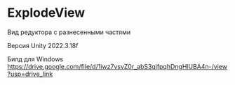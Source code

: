 # ExplodeView

Вид редуктора с разнесенными частями

Версия Unity 2022.3.18f

Билд для Windows
https://drive.google.com/file/d/1iwz7vsvZ0r_abS3qjfpqhDngHlUBA4n-/view?usp=drive_link
